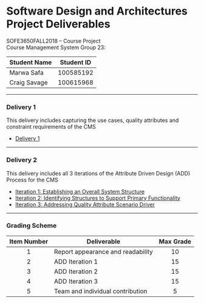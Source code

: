 # Software Design and Architectures Project Deliverables  
SOFE3650FALL2018 – Course Project  
Course Management System Group 23:

| Student Name | Student ID |
| --- |:---:|
| Marwa Safa | 100585192 |
| Craig Savage | 100615968 |

***
### Delivery 1

This delivery includes capturing the use cases, quality attributes and constraint requirements of the CMS
* [Delivery 1](https://github.com/SOFE3650F18/project-group-23-i-think/tree/master/First%20Deliverable)
***
### Delivery 2

This delivery includes all 3 iterations of the Attribute Driven Design (ADD) Process for the CMS
* [Iteration 1: Establishing an Overall System Structure](https://github.com/SOFE3650F18/project-group-23-i-think/tree/master/Iteration%201)
* [Iteration 2: Identifying Structures to Support Primary Functionality](https://github.com/SOFE3650F18/project-group-23-i-think/tree/master/Iteration%202)
* [Iteration 3: Addressing Quality Attribute Scenario Driver](https://github.com/SOFE3650F18/project-group-23-i-think/tree/master/Iteration%203)
***
### Grading Scheme
| Item Number | Deliverable | Max Grade |
|:---:| --- |:---:|
| 1 | Report appearance and readability | 10 |
| 2 | ADD Iteration 1 | 15 |
| 3 | ADD Iteration 2 | 15 |
| 4 | ADD Iteration 3 | 15 |
| 5 | Team and individual contribution | 5 |
